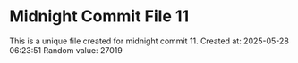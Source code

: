 # Midnight Commit File 11

This is a unique file created for midnight commit 11.
Created at: 2025-05-28 06:23:51
Random value: 27019
